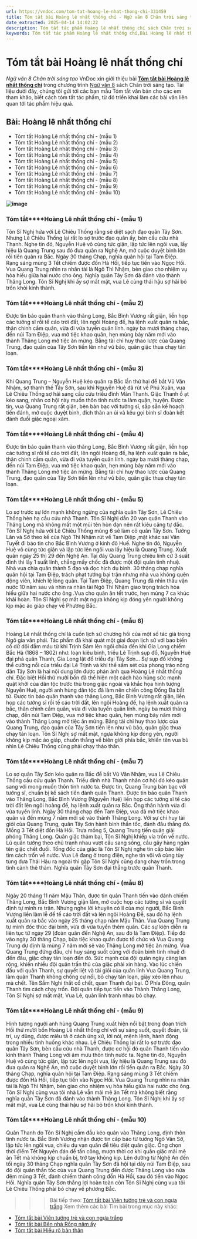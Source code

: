 ```yaml
---
url: https://vndoc.com/tom-tat-hoang-le-nhat-thong-chi-331459
title: Tóm tắt bài Hoàng lê nhất thống chí - Ngữ văn 8 Chân trời sáng tạo - VnDoc.com
date_extracted: 2025-04-14 14:02:22
description: Tóm tắt tác phẩm Hoàng lê nhất thống chí sách Chân trời sáng tạo giúp quý thầy cô giáo và các bạn học sinh có thêm tài liệu tham khảo.
keywords: Tóm tắt tác phẩm Hoàng lê nhất thống chí,Bài Hoàng lê nhất thống chí,tóm tắt Hoàng lê nhất thống chí,Tóm tắt văn bản Hoàng lê nhất thống chí,học tốt ngữ văn lớp 8,ngữ văn 8,ngữ văn 8 Chân trời sáng tạo,ngữ văn lớp 8,văn 8 Chân trời sáng tạo,tóm tắt ngữ văn 8 CTST
---
```


# Tóm tắt bài Hoàng lê nhất thống chí
 _Ngữ văn 8 Chân trời sáng tạo_
VnDoc xin giới thiệu bài [**Tóm tắt bài Hoàng lê nhất thống chí**](<https://vndoc.com/tom-tat-hoang-le-nhat-thong-chi-331459>) trong chương trình [Ngữ văn 8](<https://vndoc.com/ngu-van-lop8>) sách Chân trời sáng tạo. Tài liệu dưới đây, chúng tôi gửi tới các bạn mẫu Tóm tắt văn bản cho các em tham khảo, biết cách tóm tắt tác phẩm, từ đó triển khai làm các bài văn liên quan tới tác phẩm hiệu quả.
## Bài: **Hoàng lê nhất thống chí**
  * Tóm tắt Hoàng Lê nhất thống chí - \(mẫu 1\)
  * Tóm tắt Hoàng Lê nhất thống chí - \(mẫu 2\)
  * Tóm tắt Hoàng Lê nhất thống chí - \(mẫu 3\)
  * Tóm tắt Hoàng Lê nhất thống chí - \(mẫu 4\)
  * Tóm tắt Hoàng Lê nhất thống chí - \(mẫu 5\)
  * Tóm tắt Hoàng Lê nhất thống chí - \(mẫu 6\)
  * Tóm tắt Hoàng Lê nhất thống chí - \(mẫu 7\)
  * Tóm tắt Hoàng Lê nhất thống chí - \(mẫu 8\)
  * Tóm tắt Hoàng Lê nhất thống chí - \(mẫu 9\)
  * Tóm tắt Hoàng Lê nhất thống chí - \(mẫu 10\)

**![image](https://i.vdoc.vn/data/image/2024/11/13/ioyu-1632817633.jpg)**
### **Tóm tắt****Hoàng Lê nhất thống chí** **\- \(mẫu 1\)**
Tôn Sĩ Nghị hứa với Lê Chiêu Thống rằng sẽ diệt sạch đạo quân Tây Sơn. Nhưng Lê Chiêu Thống lại rất lo sợ trước đạo quân ấy, bèn cầu cứu nhà Thanh. Nghe tin đó, Nguyễn Huệ vô cùng tức giận, lập tức lên ngôi vua, lấy hiệu là Quang Trung sau đó đưa quân ra Nghệ An, mở cuộc duyệt binh lớn rồi tiến quân ra Bắc. Ngày 30 tháng Chạp, nghĩa quân hội tại Tam Điệp. Rạng sáng mùng 3 Tết chiếm được đồn Hà Hồi, tiếp tục tiến vào Ngọc Hồi. Vua Quang Trung nhìn ra nhân tài là Ngô Thì Nhậm, bèn giao cho nhiệm vụ hòa hiếu giữa hai nước cho ông. Nghĩa quân Tây Sơn đã đánh vào thành Thăng Long. Tôn Sĩ Nghị khi ấy sợ mất mật, vua Lê cùng thái hậu sợ hãi bỏ trốn khỏi kinh thành.
### **Tóm tắt****Hoàng Lê nhất thống chí** **\- \(mẫu 2\)**
Được tin báo quân thanh vào thăng Long, Bắc Bình Vương rất giận, liền họp các tướng sĩ rồi tế cáo trời đất, lên ngôi Hoàng đế, hạ lệnh xuất quân ra bắc, thân chinh cầm quân, vừa đi vừa tuyển quân lính. ngày ba mươi tháng chạp, đến núi Tam Điệp, vua mở tiệc khao quân, hẹn mùng bảy năm mới vào thành Thăng Long mở tiệc ăn mừng. Bằng tài chỉ huy thao lược của Quang Trung, đạo quân của Tây Sơn tiến lên như vũ bão, quân giặc thua chạy tán loạn.
### **Tóm tắt****Hoàng Lê nhất thống chí** **\- \(mẫu 3\)**
Khi Quang Trung – Nguyễn Huệ kéo quân ra Bắc lần thứ hai để bắt Vũ Văn Nhậm, sợ thanh thế Tây Sơn, sau khi Nguyễn Huệ đã rút về Phú Xuân, vua Lê Chiêu Thống sợ hãi sang cầu cứu triều đình Mãn Thanh. Giặc Thanh ồ ạt kéo sang, nhân cơ hội này muốn thôn tính nước ta làm quận, huyện. Được tin, vua Quang Trung rất giận, bèn bàn bạc với tướng sĩ, sắp sẵn kế hoạch tiến đánh, mở cuộc duyệt binh, đích thân an ủi và kêu gọi binh sĩ đoàn kết đánh đuổi giặc ngoại xâm.
### **Tóm tắt****Hoàng Lê nhất thống chí** **\- \(mẫu 4\)**
Được tin báo quân thanh vào thăng Long, Bắc Bình Vương rất giận, liền họp các tướng sĩ rồi tế cáo trời đất, lên ngôi Hoàng đế, hạ lệnh xuất quân ra bắc, thân chinh cầm quân, vừa đi vừa tuyển quân lính. ngày ba mươi tháng chạp, đến núi Tam Điệp, vua mở tiệc khao quân, hẹn mùng bảy năm mới vào thành Thăng Long mở tiệc ăn mừng. Bằng tài chỉ huy thao lược của Quang Trung, đạo quân của Tây Sơn tiến lên như vũ bão, quân giặc thua chạy tán loạn.
### **Tóm tắt****Hoàng Lê nhất thống chí** **\- \(mẫu 5\)**
Lo sợ trước sự lớn mạnh không ngừng của nghĩa quân Tây Sơn, Lê Chiêu Thống hèn hạ cầu cứu nhà Thanh. Tôn Sĩ Nghị dẫn 20 vạn quân Thanh vào Thăng Long mà không mất một mũi tên hòn đạn nên rất kiêu căng tự đắc. Tôn Sĩ Nghị hứa với Lê Chiêu Thống mùng 6 sẽ làm cỏ quân Tây Sơn. Tướng Lân và Sở theo kế của Ngô Thì Nhậm rút về Tam Điệp ,mặt khác sai Văn Tuyết đi báo tin cho Bắc Bình Vương ở kinh đô Huế. Nghe tin đó, Nguyễn Huệ vô cùng tức giận và lập tức lên ngôi vua lấy hiệu là Quang Trung. Xuất quân ngày 25 thì 29 đến Nghệ An. Tại đây Quang Trung chiêu lính cứ 3 suất đinh thì lấy 1 suất lính, chẳng mấy chốc đã được một đội quân tinh nhuệ. Nhà vua chia quân thành 5 đạo và đọc hịch dụ binh. 30 tháng chạp nghĩa quân hội tại Tam Điệp, trách phạt tướng bại trận nhưng nhà vua không quên động viên, khích lệ lòng quân. Tại Tam Điệp, Quang Trung đã nhìn thấu vận nước 10 năm sau và nhìn ra nhân tài Ngô Thì Nhậm giao trọng trách hòa hiếu giữa hai nước cho ông .Vua cho quân ăn tết trước, hẹn mùng 7 ca khúc khải hoàn. Tôn Sĩ Nghị sợ mất mật ngựa không kịp đóng yên người không kịp mặc áo giáp chạy về Phương Bắc.
### **Tóm tắt****Hoàng Lê nhất thống chí** **\- \(mẫu 6\)**
Hoàng Lê nhất thống chí là cuốn lịch sử chương hồi của một số tác giả trong Ngô gia văn phái. Tác phẩm đã khái quát một giai đoạn lịch sử với bao biến cố dữ dội đẫm máu từ khi Trịnh Sâm lên ngôi chúa đến khi Gia Long chiếm Bắc Hà \(1868 – 1802\) như: loạn kiêu binh, triều Lê Trịnh sụp đổ, Nguyễn Huệ đại phá quân Thanh, Gia Long lật đổ triều đại Tây Sơn…
Sự sụp đổ không thể cưỡng nổi của triều đại Lê Trịnh và khí thế sấm sét của phong trào nông dân Tây Sơn là hai nội dung lớn được phản ánh qua Hoàng Lê nhất thống chí. Đặc biệt Hồi thứ mười bốn đã thể hiện một cách hào hùng sức mạnh quật khởi của dân tộc trước thù trong giặc ngoài và khắc họa hình tượng Nguyễn Huệ, người anh hùng dân tộc đã làm nên chiến công Đống Đa bất tử.
Được tin báo quân thanh vào thăng Long, Bắc Bình Vương rất giận, liền họp các tướng sĩ rồi tế cáo trời đất, lên ngôi Hoàng đế, hạ lệnh xuất quân ra bắc, thân chinh cầm quân, vừa đi vừa tuyển quân lính. ngày ba mươi tháng chạp, đến núi Tam Điệp, vua mở tiệc khao quân, hẹn mùng bảy năm mới vào thành Thăng Long mở tiệc ăn mừng.
Bằng tài chỉ huy thao lược của Quang Trung, đạo quân của Tây Sơn tiến lên như vũ bão, quân giặc thua chạy tán loạn. Tôn Sĩ Nghị sợ mất mật, ngựa không kịp đóng yên, người không kịp mặc áo giáp, chuồn thẳng về biên giới phía bắc, khiến tên vua bù nhìn Lê Chiêu Thống cũng phải chạy tháo thân.
### **Tóm tắt****Hoàng Lê nhất thống chí** **\- \(mẫu 7\)**
Lo sợ quân Tây Sơn kéo quân ra Bắc để bắt Vũ Văn Nhậm, vua Lê Chiêu Thống cầu cứu quân Thanh. Triều đình nhà Thanh nhân cơ hội đó kéo quân sang với mong muốn thôn tính nước ta. Được tin, Quang Trung bàn bạc với tướng sĩ, chuẩn bị kế  sách tiến đánh quân Thanh.
Được tin báo quân Thanh vào Thăng Long, Bắc Bình Vương \(Nguyễn Huệ\) liền họp các tướng sĩ tế cáo trời đất lên ngôi hoàng đế, hạ lệnh xuất quân ra Bắc. Ông thân hành vừa đi vừa tuyển lính. Ngày 30 tháng chạp đến Tam Điệp, vua đã mở tiệc khao quân và đến mùng 7 năm mới sẽ vào thành Thăng Long.
Với sự chỉ huy tài giỏi của Quang Trung, quân Tây Sơn hành binh thần tốc, đánh đâu thắng đó. Mồng 3 Tết diệt đồn Hà Hồi. Trưa mồng 5, Quang Trung tiến quân giải phóng Thăng Long. Quân giặc thảm bại, Tôn Sĩ Nghị khiếp vía trốn về nước. Lũ quân tướng theo chủ tranh nhau vượt cầu sang sông, cầu gãy hàng ngàn tên giặc chết đuối.
Tổng đốc của giặc là Tôn Sĩ Nghị nghe tin cấp báo liền tìm cách trốn về nước. Vua Lê đang ở trong điện, nghe tin vội vã cùng tùy tùng đưa Thái Hậu ra ngoài thì gặp Tôn Sĩ Nghị cũng đang chạy trốn trong tình cảnh thê thảm. Nghĩa quân Tây Sơn đại thắng trước quân Thanh.
### **Tóm tắt****Hoàng Lê nhất thống chí** **\- \(mẫu 8\)**
Ngày 20 tháng 11 năm Mậu Thân, được tin quân Thanh tiến vào đánh chiếm Thăng Long, Bắc Bình Vương giận lắm, mở cuộc họp các tướng sĩ và quyết định tự mình ra trận. Nhưng nghe lời khuyên có lí của mọi người, Bắc Bình Vương liền làm lễ để tế cáo trời đất và lên ngôi Hoàng Đế, sau đó hạ lệnh xuất quân ra bắc vào ngày 25 tháng chạp năm Mậu Thân.
Vua Quang Trung tự mình đốc thúc đại binh, vừa đi vừa tuyển thêm quân. Các sự kiện diễn ra liên tục từ ngày 29 \(đoàn quân đến Nghệ An, sau đó là Tam Điệp\). Tiếp đó vào ngày 30 tháng Chạp, bữa tiệc khao quân được tổ chức và Vua Quang Trung dự định là mùng 7 năm mới sẽ vào Thăng Long mở tiệc ăn mừng. Vua Quang Trung đứng đầu, chỉ huy sáng suốt cùng với đoàn binh tinh nhuệ đi đến đâu, giặc chạy tán loạn đến đó. Sức mạnh của đội quân ngày càng lan rộng, khiến nhiều đội quân trấn thủ của giặc phải xin hàng.
Vào lúc chiến đấu với quân Thanh, sự quyết liệt và tài giỏi của quân lính Vua Quang Trung, làm quân Thanh không chống cự nổi, bỏ chạy tán loạn, giày xéo lên nhau mà chết. Tên Sầm Nghi thắt cổ chết, quan Thanh đại bại. Ở Phía Đông, quân Thanh tìm cách chạy trốn. Đội quân tiếp tục tiến vào Thành Thăng Long, Tôn Sĩ Nghị sợ mất mặt, Vua Lê, quân lính tranh nhau bỏ chạy.
### **Tóm tắt****Hoàng Lê nhất thống chí** **\- \(mẫu 9\)**
Hình tượng người anh hùng Quang Trung xuất hiện nổi bật trong đoạn trích Hồi thứ mười bốn Hoàng Lê nhất thống chí với sự sáng suốt, quyết đoán, tài trí, uy dũng, được miêu tả ở cách ứng xử, lời nói, mệnh lệnh, hành động trong nhiều tình huống khác nhau.
Lê Chiêu Thống lại rất lo sợ trước đạo quân Tây Sơn, bèn cầu cứu nhà Thanh, được cơ hội đó quân Thanh tiến vào kinh thành Thăng Long với âm mưu thôn tính nước ta. Nghe tin đó, Nguyễn Huệ vô cùng tức giận, lập tức lên ngôi vua, lấy hiệu là Quang Trung sau đó đưa quân ra Nghệ An, mở cuộc duyệt binh lớn rồi tiến quân ra Bắc. Ngày 30 tháng Chạp, nghĩa quân hội tại Tam Điệp.
Rạng sáng mùng 3 Tết chiếm được đồn Hà Hồi, tiếp tục tiến vào Ngọc Hồi. Vua Quang Trung nhìn ra nhân tài là Ngô Thì Nhậm, bèn giao cho nhiệm vụ hòa hiếu giữa hai nước cho ông. Tôn Sĩ Nghị cùng vua tôi nhà Lê vẫn mải mê ăn Tết mà không biết rằng nghĩa quân Tây Sơn đã đánh vào thành Thăng Long. Tôn Sĩ Nghị khi ấy sợ mất mật, vua Lê cùng thái hậu sợ hãi bỏ trốn khỏi kinh thành.
### **Tóm tắt****Hoàng Lê nhất thống chí** **\- \(mẫu 10\)**
Quân Thanh do Tôn Sĩ Nghị cầm đầu kéo quân vào Thăng Long, định thôn tính nước ta. Bắc Bình Vương nhận được tin cấp báo từ tướng Ngô Văn Sở, lập tức lên ngôi vua, chiêu dụ vạn quân để tiêu diệt quân giặc. Ông chọn thời điểm Tết Nguyên đán để tấn công, mượn thời cơ khi quân giặc mải mê ăn Tết mà không kịp chuẩn bị, trở tay không kịp.
Lên đường từ Nghệ An đến tối ngày 30 tháng Chạp nghĩa quân Tây Sơn đã hội tại dãy núi Tam Điệp, sau đó đội quân thần tốc của vua Quang Trung đến được Thăng Long vào nửa đêm mùng 3 Tết, đánh chiếm thành công đồn Hà Hồi, sau đó tiến vào Ngọc Hồi. Nghĩa quân Tây Sơn thắng lợi hoàn toàn còn Tôn Sĩ Nghị cùng vua tôi Lê Chiêu Thống phải bỏ chạy về phương Bắc.
>>> Bài tiếp theo: [Tóm tắt bài Viên tướng trẻ và con ngựa trắng](<https://vndoc.com/tom-tat-bai-vien-tuong-tre-va-con-ngua-trang-331460>)
Xem thêm các bài Tìm bài trong mục này khác:
  * [Tóm tắt bài Viên tướng trẻ và con ngựa trắng](</tom-tat-bai-vien-tuong-tre-va-con-ngua-trang-331460>)
  * [Tóm tắt bài Bến nhà Rồng năm ấy](</tom-tat-bai-ben-nha-rong-nam-ay-331461>)
  * [Tóm tắt bài Hiểu rõ bản thân](</tom-tat-bai-hieu-ro-ban-than-331463>)

